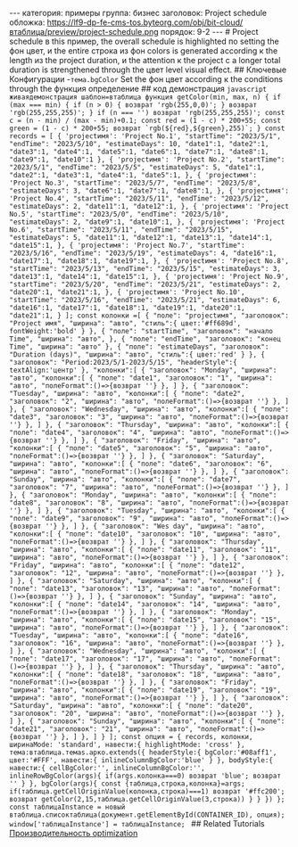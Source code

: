 --- категория: примеры группа: бизнес заголовок: Project schedule обложка: https://lf9-dp-fe-cms-tos.byteorg.com/obj/bit-cloud/втаблица/preview/project-schedule.png порядок: 9-2 --- # Project schedule в this пример, the overall schedule is highlighted по setting the фон цвет, и the entire строка из фон colors is generated according к the length из the project duration, и the attention к the project с a longer total duration is strengthened through the цвет level visual effect. ## Ключевые Конфигурации \-`тема.bgColor` Set the фон цвет according к the conditions through the функция определение ## код демонстрация ```javascript живаядемонстрация шаблон=втаблица функция getColor(min, max, n) { if (max === min) { if (n > 0) { возврат 'rgb(255,0,0)'; } возврат 'rgb(255,255,255)'; } if (n === '') возврат 'rgb(255,255,255)'; const c = (n - min) / (max - min)+0.1; const red = (1 - c) * 200+55; const green = (1 - c) * 200+55; возврат `rgb(${red},${green},255)`; } const records = [ { 'projectимя': 'Project No.1', "startTime": "2023/5/1", "endTime": "2023/5/10", "estimateDays": 10, "date1":1, "date2":1, "date3":1, "date4":1, "date5":1, "date6":1, "date7":1, "date8":1, "date9":1, "date10":1 }, { 'projectимя': 'Project No.2', "startTime": "2023/5/1", "endTime": "2023/5/5", "estimateDays": 5, "date1":1, "date2":1, "date3":1, "date4":1, "date5":1, }, { 'projectимя': 'Project No.3', "startTime": "2023/5/7", "endTime": "2023/5/8", "estimateDays": 3, "date6":1, "date7":1, "date8":1, }, { 'projectимя': 'Project No.4', "startTime": "2023/5/11", "endTime": "2023/5/12", "estimateDays": 2, "date11":1, "date12":1, }, { 'projectимя': 'Project No.5', "startTime": "2023/5/0", "endTime": "2023/5/10", "estimateDays": 2, "date9":1, "date10":1, }, { 'projectимя': 'Project No.6', "startTime": "2023/5/11", "endTime": "2023/5/15", "estimateDays": 5, "date11":1, "date12":1, "date13":1, "date14":1, "date15":1, }, { 'projectимя': 'Project No.7', "startTime": "2023/5/16", "endTime": "2023/5/19", "estimateDays": 4, "date16":1, "date17":1, "date18":1, "date19":1, }, { 'projectимя': 'Project No.8', "startTime": "2023/5/13", "endTime": "2023/5/15", "estimateDays": 3, "date13":1, "date14":1, "date15":1, }, { 'projectимя': 'Project No.9', "startTime": "2023/5/20", "endTime": "2023/5/21", "estimateDays": 2, "date20":1, "date21":1, }, { 'projectимя': 'Project No.10', "startTime": "2023/5/16", "endTime": "2023/5/21", "estimateDays": 6, "date16":1, "date17":1, "date18":1, "date19":1, "date20":1, "date21":1, } ]; const колонки =[ { "поле": "projectимя", "заголовок": "Project имя", "ширина": "авто", "стиль":{ цвет:'#ff689d', fontWeight:'bold' } }, { "поле": "startTime", "заголовок": "начало Time", "ширина": "авто", }, { "поле": "endTime", "заголовок": "конец Time", "ширина": "авто" }, { "поле": "estimateDays", "заголовок": "Duration (days)", "ширина": "авто", "стиль":{ цвет:'red' } }, { "заголовок": "Period:2023/5/1-2023/5/15", "headerStyle":{ textAlign:'центр' }, "колонки":[ { "заголовок": "Monday", "ширина": "авто", "колонки":[ { "поле": "date1", "заголовок": "1", "ширина": "авто", "полеFormat":()=>{возврат ''} }, ] }, { "заголовок": "Tuesday", "ширина": "авто", "колонки":[ { "поле": "date2", "заголовок": "2", "ширина": "авто", "полеFormat":()=>{возврат ''} }, ] }, { "заголовок": "Wednesday", "ширина": "авто", "колонки":[ { "поле": "date3", "заголовок": "3", "ширина": "авто", "полеFormat":()=>{возврат ''} }, ] }, { "заголовок": "Thursday", "ширина": "авто", "колонки":[ { "поле": "date4", "заголовок": "4", "ширина": "авто", "полеFormat":()=>{возврат ''} }, ] }, { "заголовок": "Friday", "ширина": "авто", "колонки":[ { "поле": "date5", "заголовок": "5", "ширина": "авто", "полеFormat":()=>{возврат ''} }, ] }, { "заголовок": "Saturday", "ширина": "авто", "колонки":[ { "поле": "date6", "заголовок": "6", "ширина": "авто", "полеFormat":()=>{возврат ''} }, ] }, { "заголовок": "Sunday", "ширина": "авто", "колонки":[ { "поле": "date7", "заголовок": "7", "ширина": "авто", "полеFormat":()=>{возврат ''} }, ] }, { "заголовок": "Monday", "ширина": "авто", "колонки":[ { "поле": "date8", "заголовок": "8", "ширина": "авто", "полеFormat":()=>{возврат ''} }, ] }, { "заголовок": "Tuesday", "ширина": "авто", "колонки":[ { "поле": "date9", "заголовок": "9", "ширина": "авто", "полеFormat":()=>{возврат ''} }, ] }, { "заголовок": "Wes day", "ширина": "авто", "колонки":[ { "поле": "date10", "заголовок": "10", "ширина": "авто", "полеFormat":()=>{возврат ''} }, ] }, { "заголовок": "Thursday", "ширина": "авто", "колонки":[ { "поле": "date11", "заголовок": "11", "ширина": "авто", "полеFormat":()=>{возврат ''} }, ] }, { "заголовок": "Friday", "ширина": "авто", "колонки":[ { "поле": "date12", "заголовок": "12", "ширина": "авто", "полеFormat":()=>{возврат ''} }, ] }, { "заголовок": "Saturday", "ширина": "авто", "колонки":[ { "поле": "date13", "заголовок": "13", "ширина": "авто", "полеFormat":()=>{возврат ''} }, ] }, { "заголовок": "Sunday", "ширина": "авто", "колонки":[ { "поле": "date14", "заголовок": "14", "ширина": "авто", "полеFormat":()=>{возврат ''} }, ] }, { "заголовок": "Monday", "ширина": "авто", "колонки":[ { "поле": "date15", "заголовок": "15", "ширина": "авто", "полеFormat":()=>{возврат ''} }, ] }, { "заголовок": "Tuesday", "ширина": "авто", "колонки":[ { "поле": "date16", "заголовок": "16", "ширина": "авто", "полеFormat":()=>{возврат ''} }, ] }, { "заголовок": "Wednesday", "ширина": "авто", "колонки":[ { "поле": "date17", "заголовок": "17", "ширина": "авто", "полеFormat":()=>{возврат ''} }, ] }, { "заголовок": "Thursday", "ширина": "авто", "колонки":[ { "поле": "date18", "заголовок": "18", "ширина": "авто", "полеFormat":()=>{возврат ''} }, ] }, { "заголовок": "Friday", "ширина": "авто", "колонки":[ { "поле": "date19", "заголовок": "19", "ширина": "авто", "полеFormat":()=>{возврат ''} }, ] }, { "заголовок": "Saturday", "ширина": "авто", "колонки":[ { "поле": "date20", "заголовок": "20", "ширина": "авто", "полеFormat":()=>{возврат ''} }, ] }, { "заголовок": "Sunday", "ширина": "авто", "колонки":[ { "поле": "date21", "заголовок": "21", "ширина": "авто", "полеFormat":()=>{возврат ''} }, ] }, ] } ]; const опция = { records, колонки, ширинаMode: 'standard', навести:{ highlightMode: 'cross' }, тема:втаблица.темаs.арко.extends({ headerStyle:{ bgColor:'#08aff1', цвет:'#FFF', навести:{ inlineColumnBgColor:'blue' } }, bodyStyle:{ навести:{ cellBgColor:'', inlineColumnBgColor:'', inlineRowBgColor(args){ if(args.колонка===0) возврат 'blue'; возврат '' } }, bgColor(args){ const {таблица,строка,колонка}=args; if(таблица.getCellOriginValue(колонка,строка)===1) возврат '#ffc200'; возврат getColor(2,15,таблица.getCellOriginValue(3,строка)) } } }) }; const таблицаInstance = новый втаблица.списоктаблица(документ.getElementById(CONTAINER_ID), опция); window['таблицаInstance'] = таблицаInstance; ``` ## Related Tutorials [Производительность optimization](ссылка) 